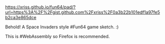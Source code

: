 https://xriss.github.io/fun64/pad/?url=https%3A%2F%2Fgist.github.com%2Fxriss%2F0a3b22b101edf1a97fe5b2ca3e865dce

Behold! A Space Invaders style #Fun64 game sketch. :)

This is #WebAssembly so Firefox is recommended. 